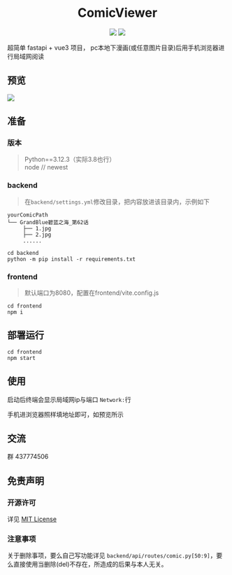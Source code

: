 <div align="center">
  <h1 id="koishi">ComicViewer</h1>

![](https://img.shields.io/badge/Backend-Python3.12-green.svg?colorA=abcdef)
![](https://img.shields.io/badge/Frontend-Vite+Vue3+elementPlus-blue.svg?colorA=abcdef)  

</div>

超简单 fastapi + vue3 项目， pc本地下漫画(或任意图片目录)后用手机浏览器进行局域网阅读

## 预览
![](https://images.cnblogs.com/cnblogs_com/jsoneri/2401311/o_240530080611_comic_viewer.png)

## 准备
### 版本
> Python==3.12.3（实际3.8也行）<br>
> node  // newest
### backend
> 在`backend/settings.yml`修改目录，把内容放进该目录内，示例如下
```shell
yourComicPath
└── GrandBlue碧蓝之海_第62话
     ├── 1.jpg
     ├── 2.jpg
     ......
```
```shell
cd backend
python -m pip install -r requirements.txt
```

### frontend
> 默认端口为8080，配置在frontend/vite.config.js

```shell
cd frontend
npm i
```
## 部署运行
```shell
cd frontend
npm start
```

## 使用
启动后终端会显示局域网ip与端口 `Network:`行

手机进浏览器照样填地址即可，如预览所示

## 交流

群 437774506

## 免责声明
### 开源许可
详见 [MIT License](https://github.com/jasoneri/comic_viewer/blob/master/LICENSE)
### 注意事项
关于删除事项，要么自己写功能详见 `backend/api/routes/comic.py[50:9]`，要么直接使用当删除(del)不存在，所造成的后果与本人无关。
